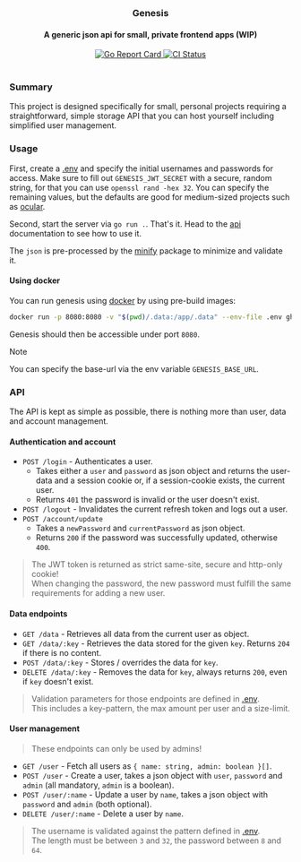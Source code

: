 <br/>

<div align="center">
  <h3>Genesis</h3>
  <h4>A generic json api for small, private frontend apps (WIP)</h4>
</div>

<div align="center">
  <a href="https://goreportcard.com/report/github.com/simonwep/genesis">
    <img src="https://goreportcard.com/badge/github.com/simonwep/genesis" alt="Go Report Card">
  </a>
  <a href="https://github.com/simonwep/genesis/actions/workflows/main.yml">
    <img src="https://github.com/simonwep/genesis/actions/workflows/main.yml/badge.svg" alt="CI Status">
  </a>
</div>

<br/>

### Summary

This project is designed specifically for small, personal projects requiring a straightforward, simple storage API that you can host yourself including simplified user management.

### Usage

First, create a [.env](.env.example) and specify the initial usernames and passwords for access.
Make sure to fill out `GENESIS_JWT_SECRET` with a secure, random string, for that you can use `openssl rand -hex 32`.
You can specify the remaining values, but the defaults are good for medium-sized projects such as [ocular](https://github.com/Simonwep/ocular).

Second, start the server via `go run .`. That's it.
Head to the [api](#api) documentation to see how to use it.

The `json` is pre-processed by the [minify](https://github.com/tdewolff/minify) package to minimize and validate it.

#### Using docker

You can run genesis using [docker](https://www.docker.com/products/docker-desktop/) by using pre-build images:

```sh
docker run -p 8080:8080 -v "$(pwd)/.data:/app/.data" --env-file .env ghcr.io/simonwep/genesis:latest
```

Genesis should then be accessible under port `8080`.

> [!NOTE]
> You can specify the base-url via the env variable `GENESIS_BASE_URL`.

### API

The API is kept as simple as possible, there is nothing more than user, data and account management.

#### Authentication and account

* `POST /login` - Authenticates a user.
  - Takes either a `user` and `password` as json object and returns the user-data and a session cookie or, if a session-cookie exists, the current user.
  - Returns `401` the password is invalid or the user doesn't exist.
* `POST /logout` - Invalidates the current refresh token and logs out a user.
* `POST /account/update`
  - Takes a `newPassword` and `currentPassword` as json object.
  - Returns `200` if the password was successfully updated, otherwise `400`.

> The JWT token is returned as strict same-site, secure and http-only cookie!  
> When changing the password, the new password must fulfill the same requirements for adding a new user.

#### Data endpoints

* `GET /data` - Retrieves all data from the current user as object.
* `GET /data/:key` - Retrieves the data stored for the given `key`. Returns `204` if there is no content.
* `POST /data/:key` - Stores / overrides the data for `key`.
* `DELETE /data/:key` - Removes the data for `key`, always returns `200`, even if `key` doesn't exist.

> Validation parameters for those endpoints are defined in [.env](.env.example).  
> This includes a key-pattern, the max amount per user and a size-limit.

#### User management

> These endpoints can only be used by admins!

* `GET /user` - Fetch all users as `{ name: string, admin: boolean }[]`.
* `POST /user` - Create a user, takes a json object with `user`, `password` and `admin` (all mandatory, `admin` is a boolean).
* `POST /user/:name` - Update a user by `name`, takes a json object with `password` and `admin` (both optional).
* `DELETE /user/:name` - Delete a user by `name`.

> The username is validated against the pattern defined in [.env](.env.example).  
> The length must be between `3` and `32`, the password between `8` and `64`.
